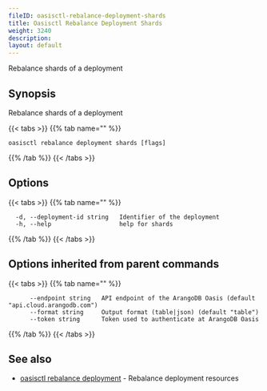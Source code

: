 ```yaml
---
fileID: oasisctl-rebalance-deployment-shards
title: Oasisctl Rebalance Deployment Shards
weight: 3240
description: 
layout: default
---
```

Rebalance shards of a deployment

## Synopsis

Rebalance shards of a deployment

{{< tabs >}}
{{% tab name="" %}}
```
oasisctl rebalance deployment shards [flags]
```
{{% /tab %}}
{{< /tabs >}}

## Options

{{< tabs >}}
{{% tab name="" %}}
```
  -d, --deployment-id string   Identifier of the deployment
  -h, --help                   help for shards
```
{{% /tab %}}
{{< /tabs >}}

## Options inherited from parent commands

{{< tabs >}}
{{% tab name="" %}}
```
      --endpoint string   API endpoint of the ArangoDB Oasis (default "api.cloud.arangodb.com")
      --format string     Output format (table|json) (default "table")
      --token string      Token used to authenticate at ArangoDB Oasis
```
{{% /tab %}}
{{< /tabs >}}

## See also

* [oasisctl rebalance deployment](oasisctl-rebalance-deployment)	 - Rebalance deployment resources

